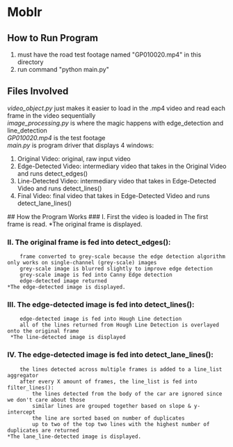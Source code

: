 # Moblr
## How to Run Program
1. must have the road test footage named "GP010020.mp4" in this directory
2. run command "python main.py"
## Files Involved
*video_object.py*      just makes it easier to load in the .mp4 video and read each frame in the video sequentially<br>
*image_processing.py*  is where the magic happens with edge_detection and line_detection<br>
*GP010020.mp4*         is the test footage<br>
*main.py*              is program driver that displays 4 windows:<br>
<ol>
<li>Original Video: original, raw input video</li>
<li>Edge-Detected Video: intermediary video that takes in the Original Video and runs detect_edges()</li>
<li>Line-Detected Video: intermediary video that takes in Edge-Detected Video and runs detect_lines()</li>
<li>Final Video: final video that takes in Edge-Detected Video and runs detect_lane_lines()</li>
</ol>
## How the Program Works
### I. First the video is loaded in
The first frame is read.
*The original frame is displayed.

### II. The original frame is fed into **detect_edges()**:
        frame converted to grey-scale because the edge detection algorithm only works on single-channel (grey-scale) images
        grey-scale image is blurred slightly to improve edge detection
        grey-scale image is fed into Canny Edge detection
        edge-detected image returned
    *The edge-detected image is displayed.

### III. The edge-detected image is fed into detect_lines():
        edge-detected image is fed into Hough Line detection
        all of the lines returned from Hough Line Detection is overlayed onto the original frame
     *The line-detected image is displayed

### IV. The edge-detected image is fed into detect_lane_lines():
        the lines detected across multiple frames is added to a line_list aggregator
        after every X amount of frames, the line_list is fed into filter_lines():
            the lines detected from the body of the car are ignored since we don't care about those
            similar lines are grouped together based on slope & y-intercept
            the line are sorted based on number of duplicates
            up to two of the top two lines with the highest number of duplicates are returned
    *The lane_line-detected image is displayed.
